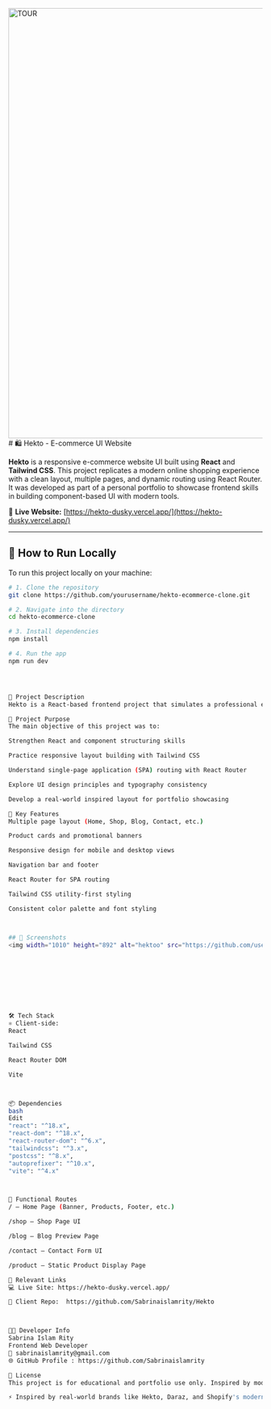 <img width="1179" height="853" alt="TOUR" src="https://github.com/user-attachments/assets/9c21ad0d-c124-48a0-a234-c1887e936ab2" /># 🛍️ Hekto - E-commerce UI Website

**Hekto** is a responsive e-commerce website UI built using **React** and **Tailwind CSS**. This project replicates a modern online shopping experience with a clean layout, multiple pages, and dynamic routing using React Router. It was developed as part of a personal portfolio to showcase frontend skills in building component-based UI with modern tools.

🔗 **Live Website:** [https://hekto-dusky.vercel.app/](https://hekto-dusky.vercel.app/)

---

## 🧪 How to Run Locally

To run this project locally on your machine:

```bash
# 1. Clone the repository
git clone https://github.com/yourusername/hekto-ecommerce-clone.git

# 2. Navigate into the directory
cd hekto-ecommerce-clone

# 3. Install dependencies
npm install

# 4. Run the app
npm run dev




📄 Project Description
Hekto is a React-based frontend project that simulates a professional e-commerce website interface. It features a clean UI, multiple navigation pages, and responsive design. Though this is a frontend-only build (no backend), it reflects a complete customer-facing experience with smooth navigation and layout responsiveness.

🎯 Project Purpose
The main objective of this project was to:

Strengthen React and component structuring skills

Practice responsive layout building with Tailwind CSS

Understand single-page application (SPA) routing with React Router

Explore UI design principles and typography consistency

Develop a real-world inspired layout for portfolio showcasing

🌟 Key Features
Multiple page layout (Home, Shop, Blog, Contact, etc.)

Product cards and promotional banners

Responsive design for mobile and desktop views

Navigation bar and footer

React Router for SPA routing

Tailwind CSS utility-first styling

Consistent color palette and font styling



## 📸 Screenshots
<img width="1010" height="892" alt="hektoo" src="https://github.com/user-attachments/assets/fa4badaa-f1a0-4986-bb5f-c5d9666a6bf8" />









🛠️ Tech Stack
⚛️ Client-side:
React

Tailwind CSS

React Router DOM

Vite



📦 Dependencies
bash
Edit
"react": "^18.x",
"react-dom": "^18.x",
"react-router-dom": "^6.x",
"tailwindcss": "^3.x",
"postcss": "^8.x",
"autoprefixer": "^10.x",
"vite": "^4.x"



🚀 Functional Routes
/ – Home Page (Banner, Products, Footer, etc.)

/shop – Shop Page UI

/blog – Blog Preview Page

/contact – Contact Form UI

/product – Static Product Display Page

🔗 Relevant Links
💻 Live Site: https://hekto-dusky.vercel.app/

🧾 Client Repo:  https://github.com/Sabrinaislamrity/Hekto



👩‍💻 Developer Info
Sabrina Islam Rity
Frontend Web Developer
📧 sabrinaislamrity@gmail.com
🌐 GitHub Profile : https://github.com/Sabrinaislamrity

📄 License
This project is for educational and portfolio use only. Inspired by modern e-commerce platforms and design references. No commercial rights intended.

⚡ Inspired by real-world brands like Hekto, Daraz, and Shopify's modern storefronts.
